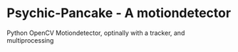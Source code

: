 # Psychic-Pancake - A motiondetector
Python OpenCV Motiondetector, optinally with a tracker, and multiprocessing
